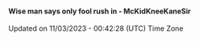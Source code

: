 #### Wise man says only fool rush in - McKidKneeKaneSir
Updated on 11/03/2023 - 00:42:28 (UTC) Time Zone
